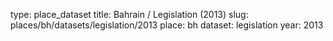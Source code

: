 type: place_dataset
title: Bahrain / Legislation (2013)
slug: places/bh/datasets/legislation/2013
place: bh
dataset: legislation
year: 2013

